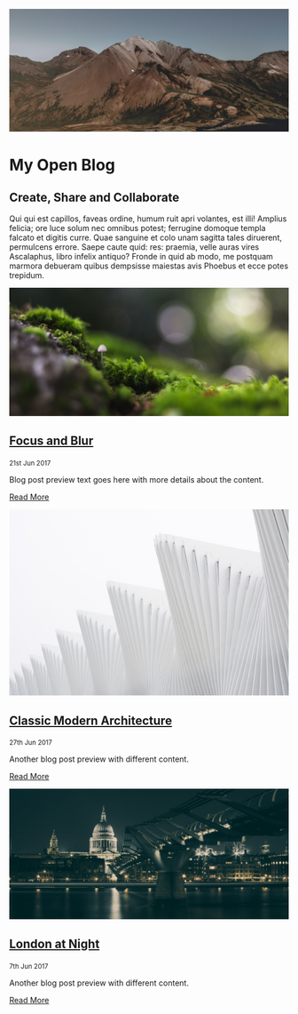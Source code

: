 ![Mountain](images/mountain.jpg ":class=header-tall-image-full-width-headings-overlay :no-zoom")

# My Open Blog

## Create, Share and Collaborate

Qui qui est capillos, faveas ordine, humum ruit apri volantes, est illi! Amplius felicia; ore luce solum nec omnibus potest; ferrugine domoque templa falcato et digitis curre. Quae sanguine et colo unam sagitta tales diruerent, permulcens errore. Saepe caute quid: res: praemia, velle auras vires Ascalaphus, libro infelix antiquo? Fronde in quid ab modo, me postquam marmora debueram quibus dempsisse maiestas avis Phoebus et ecce potes trepidum.

<div class="card-list">
  <div class="card">

  [![Blog Post Image](focus-and-blur/unsplash-focus.jpg)](focus-and-blur.md)

  ## [Focus and Blur](focus-and-blur.md)
  
  <small>21st Jun 2017 </small>

  Blog post preview text goes here with more details about the content.  

  [Read More](focus-and-blur.md ":class=navpill")

  </div>
  <div class="card">

  [![Blog Post Image](classic-modern-architecture/unsplash-luca-bravo.jpg)](classic-modern-architecture.md)

  ## [Classic Modern Architecture](classic-modern-architecture.md)

  <small>27th Jun 2017 </small>

  Another blog post preview with different content.  

  [Read More](classic-modern-architecture.md ":class=navpill")
    
  </div>
    <div class="card">

  [![Blog Post Image](london-at-night/unsplash-london-night.jpg)](london-at-night.md)

  ## [London at Night](london-at-night.md)

  <small>7th Jun 2017</small>

  Another blog post preview with different content.  

  [Read More](london-at-night.md ":class=navpill")
    
  </div>
</div>
